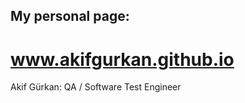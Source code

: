 ## My personal page: ##
# www.akifgurkan.github.io #

Akif Gürkan:
QA / Software Test Engineer





